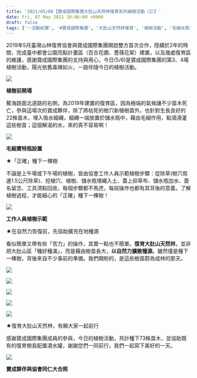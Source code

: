 ```yaml
---
title: '2021/05/06【寶成國際集團大肚山天然林復育系列植樹活動（2）】'
date: Fri, 07 May 2021 10:06:00 +0000
draft: false
tags: ['－活動紀實', '#寶成國際集團', '大肚山天然林復育', '植樹活動', '毛細水瓶', '活動訊息', '鰲峰山']
---
```


2019年5月臺灣山林復育協會與寶成國際集團開啟雙方首次合作，陸續於2年的時間，完成臺中都會公園亮點計畫區（百合花圃、薔薇花架）建置，以及幾處復育區的維護，感謝寶成國際集團的支持與用心，今日(5/6)是寶成國際集團的第3、4場植樹活動，陽光依舊毒辣如火，一路伴隨今日的植樹活動。

![](https://www.reforestation.tw/wp-content/uploads/2021/05/行前說明.png)

**植樹前開場**

鰲海路面北道路的右側，為2019年建置的復育區，因為極端的氣候讓不少苗木死亡，參與這場次的寶成夥伴，除了將枯死的樹穴新植樹苗外，也針對生長良好的22株苗木，埋入吸水細繩，細繩一端放置於儲水瓶中，藉由毛細作用，點滴澆灌這些樹苗；這個解渴的水，來的真不容易啊！

![](https://www.reforestation.tw/wp-content/uploads/2021/05/毛細.png)

**毛細寶特瓶設置**

★「正確」種下一棵樹

不論是上午場或下午場的植樹，皆由協會工作人員示範植樹步驟：從除草(樹穴周邊1.5公尺除草)、挖植穴、植樹、儲水瓶埋繩入土、蓋上抑草布、儲水瓶加水、簽名留念、工具清點回收，每個步驟都不馬虎，每段操作也都有其背後的意義，了解植樹過程，才能細心的「正確」種下一棵樹！

![](https://www.reforestation.tw/wp-content/uploads/2021/05/說明.png)

**工作人員植樹示範**

★在自然力恢復前，先協助擴充在地種源

看似簡單又帶有些「苦力」的操作，其實一點也不簡單。**復育大肚山天然林**，並非把大肚山區「種好種滿」，而是藉由樹苗長大，**以自然力擴散種源**。雖然僅是種下一棵樹，背後來自不少事前的準備。我們期盼的，是這些樹苗蔚為成林的那天。

![](https://www.reforestation.tw/wp-content/uploads/2021/05/202156（寶成國際集團）-鰲峰山植樹活動_210512_1.jpg)

![](https://www.reforestation.tw/wp-content/uploads/2021/05/202156（寶成國際集團）-鰲峰山植樹活動_210512_2.jpg)

![](https://www.reforestation.tw/wp-content/uploads/2021/05/202156（寶成國際集團）-鰲峰山植樹活動_210512_5.jpg)

![](https://www.reforestation.tw/wp-content/uploads/2021/05/202156（寶成國際集團）-鰲峰山植樹活動_210512_8.jpg)

![](https://www.reforestation.tw/wp-content/uploads/2021/05/mm.jpg)

★復育大肚山天然林，有賴大家一起前行

感謝寶成國際集團成員的參與，今日的植樹活動，共計種下73株苗木，並協助既有的復育樹島配置澆水罐，謝謝您們一同前行，我們一起寫下美好的一天。

![](https://www.reforestation.tw/wp-content/uploads/2021/05/202156（寶成國際集團）-鰲峰山植樹活動_210512_0.jpg)

**寶成夥伴與協會同仁大合照**